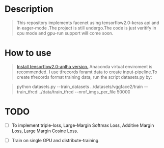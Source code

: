 # Description
> This repository implements facenet using tensorflow2.0-keras api and in eager-mode .The project is still undergo.The code is just veritify in cpu mode and gpu-run support will come soon.

# How to use
> [Install tensorflow2.0-aplha version.](https://tensorflow.google.cn/install/pip)
> Anaconda virtual enviroment is recommended.
> I use tfrecords foramt data to create input-pipeline.To create tfrecords format training data, run the script datasets.py by:

> python datasets.py --train_datasets ../datasets/vggface2/train --train_tfrcd ../data/train_tfrcd --nrof_imgs_per_file 50000

# TODO
- [ ] To implement triple-loss, Large-Margin Softmax Loss, Additive Margin Loss, Large Margin Cosine Loss.
- [ ] Train on single GPU and distribute-training.


